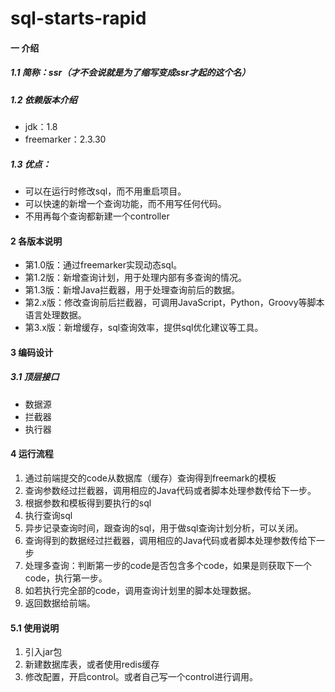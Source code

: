 # sql-starts-rapid

#### 一 介绍
##### 1.1 简称：ssr（才不会说就是为了缩写变成ssr才起的这个名）

##### 1.2 依赖版本介绍
* jdk：1.8
* freemarker：2.3.30


##### 1.3 优点：

* 可以在运行时修改sql，而不用重启项目。
* 可以快速的新增一个查询功能，而不用写任何代码。
* 不用再每个查询都新建一个controller

#### 2 各版本说明
* 第1.0版：通过freemarker实现动态sql。
* 第1.2版：新增查询计划，用于处理内部有多查询的情况。
* 第1.3版：新增Java拦截器，用于处理查询前后的数据。
* 第2.x版：修改查询前后拦截器，可调用JavaScript，Python，Groovy等脚本语言处理数据。
* 第3.x版：新增缓存，sql查询效率，提供sql优化建议等工具。

#### 3 编码设计

##### 3.1 顶层接口

* 数据源
* 拦截器
* 执行器

#### 4 运行流程

1. 通过前端提交的code从数据库（缓存）查询得到freemark的模板
2. 查询参数经过拦截器，调用相应的Java代码或者脚本处理参数传给下一步。
3. 根据参数和模板得到要执行的sql
4. 执行查询sql
5. 异步记录查询时间，跟查询的sql，用于做sql查询计划分析，可以关闭。
6. 查询得到的数据经过拦截器，调用相应的Java代码或者脚本处理参数传给下一步
7. 处理多查询：判断第一步的code是否包含多个code，如果是则获取下一个code，执行第一步。
8. 如若执行完全部的code，调用查询计划里的脚本处理数据。
9. 返回数据给前端。

#### 5.1 使用说明

1. 引入jar包
2. 新建数据库表，或者使用redis缓存
3. 修改配置，开启control。或者自己写一个control进行调用。